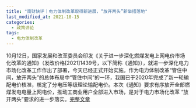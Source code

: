 ```yaml
---
title: "南财快评｜电力体制改革取得新进展，“放开两头”新举措落地"
last_modified_at: 2021-10-15
categories:
  - 政策评论
tags:
  - 电力体制改革
---
```


10月12日，国家发展和改革委员会印发《关于进一步深化燃煤发电上网电价市场化改革的通知》（发改价格[2021]1439号，以下简称《通知》），就进一步深化电力市场化改革工作作出了部署，今天已经正式开始实施。作为电力体制改革“管住中间，放开两头”的总体布局中“管住中间”的一环，我国已于2020年完成了新一轮输配电价核准，核定了分电压等级理论输配电价。本次《通知》要求有序放开全部燃煤发电电量上网电价，推动工商业用户全部进入市场，是对于电力市场化改革 “放开两头”要求的进一步落实。[完整文章](https://m.21jingji.com/article/20211015/herald/7e37e6ba7487a82a740cce30ba9199af.html)
